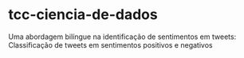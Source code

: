 # tcc-ciencia-de-dados
Uma abordagem bilíngue na identificação de sentimentos em tweets:  Classificação de tweets em sentimentos positivos e negativos
